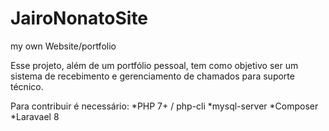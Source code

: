 # JairoNonatoSite
my own Website/portfolio

Esse projeto, além de um portfólio pessoal, tem como objetivo ser um sistema de recebimento e gerenciamento de chamados para suporte técnico.

Para contribuir é necessário:
  *PHP 7+ / php-cli
  *mysql-server
  *Composer
  *Laravael 8
  
  

